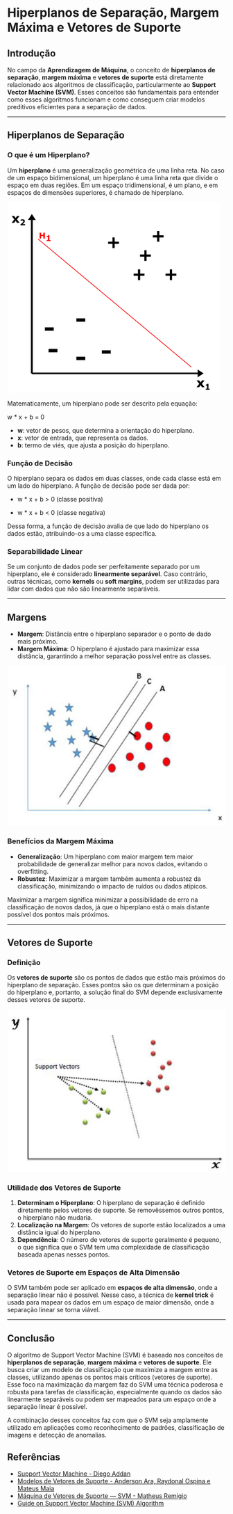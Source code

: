 # Hiperplanos de Separação, Margem Máxima e Vetores de Suporte

## Introdução

No campo da **Aprendizagem de Máquina**, o conceito de **hiperplanos de separação**, **margem máxima** e **vetores de suporte** está diretamente relacionado aos algoritmos de classificação, particularmente ao **Support Vector Machine (SVM)**. Esses conceitos são fundamentais para entender como esses algoritmos funcionam e como conseguem criar modelos preditivos eficientes para a separação de dados.

---

## Hiperplanos de Separação

### O que é um Hiperplano?

Um **hiperplano** é uma generalização geométrica de uma linha reta. No caso de um espaço bidimensional, um hiperplano é uma linha reta que divide o espaço em duas regiões. Em um espaço tridimensional, é um plano, e em espaços de dimensões superiores, é chamado de hiperplano.

![Hiperplano](./images/hiperplano.png)

Matematicamente, um hiperplano pode ser descrito pela equação:

w * x  + b = 0

- **w**: vetor de pesos, que determina a orientação do hiperplano.
- **x**: vetor de entrada, que representa os dados.
- **b**: termo de viés, que ajusta a posição do hiperplano.

### Função de Decisão

O hiperplano separa os dados em duas classes, onde cada classe está em um lado do hiperplano. A função de decisão pode ser dada por:

- w * x  + b > 0 (classe positiva)

- w * x  + b < 0 (classe negativa)

Dessa forma, a função de decisão avalia de que lado do hiperplano os dados estão, atribuindo-os a uma classe específica.

### Separabilidade Linear

Se um conjunto de dados pode ser perfeitamente separado por um hiperplano, ele é considerado **linearmente separável**. Caso contrário, outras técnicas, como **kernels** ou **soft margins**, podem ser utilizadas para lidar com dados que não são linearmente separáveis.

---

## Margens

- **Margem**: Distância entre o hiperplano separador e o ponto de dado mais próximo.
- **Margem Máxima**: O hiperplano é ajustado para maximizar essa distância, garantindo a melhor separação possível entre as classes.

![Margens](./images/margem.png)

### Benefícios da Margem Máxima

- **Generalização**: Um hiperplano com maior margem tem maior probabilidade de generalizar melhor para novos dados, evitando o overfitting.
- **Robustez**: Maximizar a margem também aumenta a robustez da classificação, minimizando o impacto de ruídos ou dados atípicos.

Maximizar a margem significa minimizar a possibilidade de erro na classificação de novos dados, já que o hiperplano está o mais distante possível dos pontos mais próximos.

---

## Vetores de Suporte

### Definição

Os **vetores de suporte** são os pontos de dados que estão mais próximos do hiperplano de separação. Esses pontos são os que determinam a posição do hiperplano e, portanto, a solução final do SVM depende exclusivamente desses vetores de suporte.

![Vetores de Suporte](./images/support.png)

### Utilidade dos Vetores de Suporte

1. **Determinam o Hiperplano**: O hiperplano de separação é definido diretamente pelos vetores de suporte. Se removêssemos outros pontos, o hiperplano não mudaria.
2. **Localização na Margem**: Os vetores de suporte estão localizados a uma distância igual do hiperplano.
3. **Dependência**: O número de vetores de suporte geralmente é pequeno, o que significa que o SVM tem uma complexidade de classificação baseada apenas nesses pontos.

### Vetores de Suporte em Espaços de Alta Dimensão

O SVM também pode ser aplicado em **espaços de alta dimensão**, onde a separação linear não é possível. Nesse caso, a técnica de **kernel trick** é usada para mapear os dados em um espaço de maior dimensão, onde a separação linear se torna viável.

---

## Conclusão

O algoritmo de Support Vector Machine (SVM) é baseado nos conceitos de **hiperplanos de separação**, **margem máxima** e **vetores de suporte**. Ele busca criar um modelo de classificação que maximize a margem entre as classes, utilizando apenas os pontos mais críticos (vetores de suporte). Esse foco na maximização da margem faz do SVM uma técnica poderosa e robusta para tarefas de classificação, especialmente quando os dados são linearmente separáveis ou podem ser mapeados para um espaço onde a separação linear é possível.

A combinação desses conceitos faz com que o SVM seja amplamente utilizado em aplicações como reconhecimento de padrões, classificação de imagens e detecção de anomalias.


## Referências
- [Support Vector Machine - Diego Addan](https://www.inf.ufpr.br/dagoncalves/IA07.pdf)
- [Modelos de Vetores de Suporte - Anderson Ara, Raydonal Ospina e Mateus Maia](http://leg.ufpr.br/~ara/teach/svm/01_introducao.html#ref-evgeniou2002regularization)
- [Máquina de Vetores de Suporte — SVM - Matheus Remigio](https://medium.com/@msremigio/m%C3%A1quinas-de-vetores-de-suporte-svm-77bb114d02fc)
- [Guide on Support Vector Machine (SVM) Algorithm](https://www.analyticsvidhya.com/support-vector-machine/)	